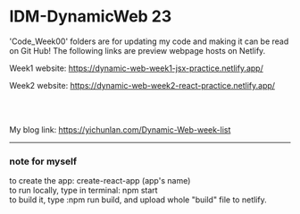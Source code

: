 # IDM-DynamicWeb 23

'Code_Week00' folders are for updating my code and making it can be read on Git Hub! 
The following links are preview webpage hosts on Netlify.

Week1 website:
https://dynamic-web-week1-jsx-practice.netlify.app/

Week2 website:
https://dynamic-web-week2-react-practice.netlify.app/

<br><br>

My blog link: https://yichunlan.com/Dynamic-Web-week-list
<hr>

 ### **note for myself**
 
 to create the app: create-react-app (app's name) <br>
 to run locally, type in terminal: npm start  <br>
 to build it, type :npm run build, and upload whole "build" file to netlify.
 
 
